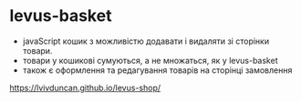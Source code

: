 # levus-basket
- javaScript кошик з можливістю додавати і видаляти зі сторінки товари.
- товари у кошикові сумуються, а не множаться, як у levus-basket
- також є оформлення та редагування товарів на сторінці замовлення

https://lvivduncan.github.io/levus-shop/